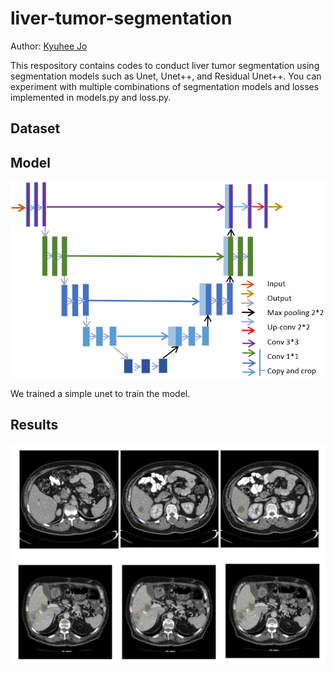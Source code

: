 # liver-tumor-segmentation
Author: [Kyuhee Jo](kjo3@jhu.edu)

This respository contains codes to conduct liver tumor segmentation using segmentation models such as Unet, Unet++, and Residual Unet++.
You can experiment with multiple combinations of segmentation models and losses implemented in models.py and loss.py. 

## Dataset

## Model

![unet](info/unet.png)

We trained a simple unet to train the model.

## Results

![example](info/example1.png)
![example](info/example2.png)

